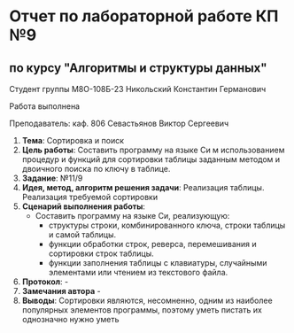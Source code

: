 # Отчет по лабораторной работе КП №9

## по курсу "Алгоритмы и структуры данных"

Студент группы М8О-108Б-23 Никольский Константин Германович

Работа выполнена

Преподаватель: каф. 806 Севастьянов Виктор Сергеевич

1. **Тема**: Сортировка и поиск
2. **Цель работы**: Составить программу на языке Си м использованием процедур и функций для сортировки таблицы заданным
   методом и двоичного поиска по ключу в таблице.
3. **Заданиe**: №11/9
4. **Идея, метод, алгоритм решения задачи**: Реализация таблицы. Реализация требуемой сортировки
5. **Сценарий выполнения работы**:
    - Составить программу на языке Си, реализующую:
        - структуры строки, комбинированного ключа, строки таблицы и самой таблицы.
        - функции обработки строк, реверса, перемешивания и сортировки строк таблицы.
        - функции заполнения таблицы с клавиатуры, случайными элементами или чтением из текстового файла.
6. **Протокол**: -
7. **Замечания автора** -
8. **Выводы**: Сортировки являются, несомненно, одним из наиболее популярных элементов программы, поэтому уметь пистать
   их однозначно нужно уметь
